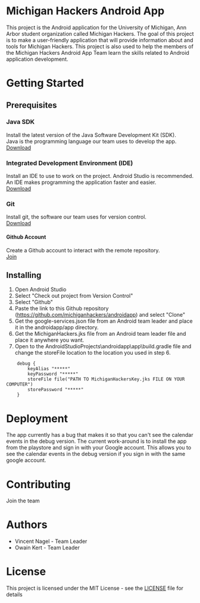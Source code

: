 # Michigan Hackers Android App
This project is the Android application for the University of Michigan, Ann Arbor student organization called Michigan Hackers.
The goal of this project is to make a user-friendly application that will provide information about and tools for Michigan Hackers.
This project is also used to help the members of the Michigan Hackers Android App Team learn the skills related to Android application development.

# Getting Started

## Prerequisites

### Java SDK
Install the latest version of the Java Software Development Kit (SDK).  
Java is the programming language our team uses to develop the app.  
[Download](http://www.oracle.com/technetwork/java/javase/downloads/index.html)

### Integrated Development Environment (IDE)
Install an IDE to use to work on the project. Android Studio is recommended.  
An IDE makes programming the application faster and easier.  
[Download](https://developer.android.com/studio/)

### Git
Install git, the software our team uses for version control.  
[Download](https://git-scm.com/downloads)

#### Github Account
Create a Github account to interact with the remote repository.  
[Join](https://github.com/join)

## Installing
1. Open Android Studio
2. Select "Check out project from Version Control"
3. Select "Github"
4. Paste the link to this Github repository (https://github.com/michiganhackers/androidapp) and select "Clone"
5. Get the google-services.json file from an Android team leader and place it in the androidapp/app directory.  
6. Get the MichiganHackers.jks file from an Android team leader  file and place it anywhere you want.  
7. Open to the AndroidStudioProjects\androidapp\app\build.gradle file and change the storeFile location to the location you used in step 6.
```
    debug {
        keyAlias "*****"
        keyPassword "*****"
        storeFile file("PATH TO MichiganHackersKey.jks FILE ON YOUR COMPUTER")
        storePassword "*****"
    }
```
# Deployment
The app currently has a bug that makes it so that you can't see the calendar events in the debug version. The current work-around is to install the app from the playstore and sign in with your Google account. This allows you to see the calendar events in the debug version if you sign in with the same google account.

# Contributing
Join the team

# Authors
* Vincent Nagel - Team Leader
* Owain Kert - Team Leader

# License
This project is licensed under the MIT License - see the [LICENSE](/LICENSE) file for details

